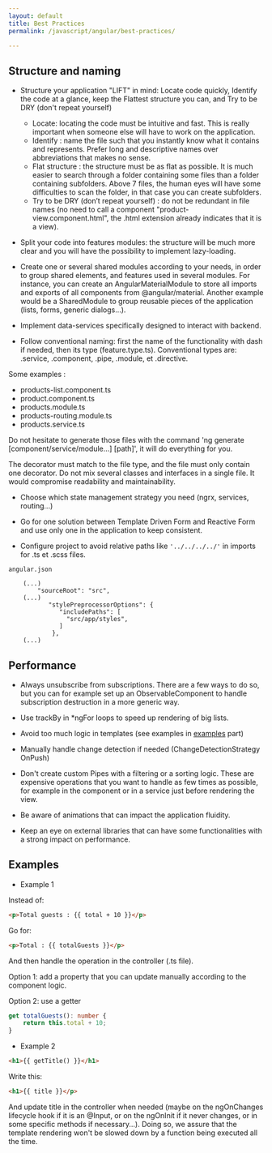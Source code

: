```yaml
---
layout: default
title: Best Practices
permalink: /javascript/angular/best-practices/

---
```


## Structure and naming

- Structure your application "LIFT" in mind: Locate code quickly, Identify the code at a glance, keep the Flattest structure you can, and Try to be DRY (don't repeat yourself)
  - Locate: locating the code must be intuitive and fast. This is really important when someone else will have to work on the application.
  - Identify : name the file such that you instantly know what it contains and represents. Prefer long and descriptive names over abbreviations that makes no sense.
  - Flat structure : the structure must be as flat as possible. It is much easier to search through a folder containing some files than a folder containing subfolders. Above 7 files, the human eyes will have some difficulties to scan the folder, in that case you can create subfolders.
  - Try to be DRY (don’t repeat yourself) : do not be redundant in file names (no need to call a component "product-view.component.html", the .html extension already indicates that it is a view).

- Split your code into features modules: the structure will be much more clear and you will have the possibility to implement lazy-loading.

- Create one or several shared modules according to your needs, in order to group shared elements, and features used in several modules. For instance, you can create an AngularMaterialModule to store all imports and exports of all components from @angular/material. Another example would be a SharedModule to group reusable pieces of the application (lists, forms, generic dialogs...).

- Implement data-services specifically designed to interact with backend.

- Follow conventional naming: first the name of the functionality with dash if needed, then its type (feature.type.ts).
Conventional types are: .service, .component, .pipe, .module, et .directive.

Some examples :

- products-list.component.ts
- product.component.ts
- products.module.ts
- products-routing.module.ts
- products.service.ts

Do not hesitate to generate those files with the command 'ng generate [component/service/module...] [path]', it will do everything for you.

The decorator must match to the file type, and the file must only contain one decorator. Do not mix several classes and interfaces in a single file. It would compromise readability and maintainability.

- Choose which state management strategy you need (ngrx, services, routing...)

- Go for one solution between Template Driven Form and Reactive Form and use only one in the application to keep consistent.

- Configure project to avoid relative paths like `'../../../../'` in imports for .ts et .scss files.

`angular.json`
```
	(...)
    	"sourceRoot": "src",
	(...)
           "stylePreprocessorOptions": {
              "includePaths": [
                "src/app/styles",
              ]
            },
	(...)
```

## Performance

- Always unsubscribe from subscriptions. There are a few ways to do so, but you can for example set up an ObservableComponent to handle subscription destruction in a more generic way.

- Use trackBy in *ngFor loops to speed up rendering of big lists.

- Avoid too much logic in templates (see examples in [examples](#examples) part)

- Manually handle change detection if needed (ChangeDetectionStrategy OnPush)

- Don't create custom Pipes with a filtering or a sorting logic. These are expensive operations that you want to handle as few times as possible, for example in the component or in a service just before rendering the view.

- Be aware of animations that can impact the application fluidity.

- Keep an eye on external libraries that can have some functionalities with a strong impact on performance.

## Examples

- Example 1

Instead of:
```html
<p>Total guests : {{ total + 10 }}</p>
```

Go for:
```html
<p>Total : {{ totalGuests }}</p>
```

And then handle the operation in the controller (.ts file).

Option 1: add a property that you can update manually according to the component logic.

Option 2: use a getter

```ts
get totalGuests(): number {
	return this.total + 10;
}
```

- Example 2

```html
<h1>{{ getTitle() }}</h1>
```

Write this:

```html
<h1>{{ title }}</p>
```

And update title in the controller when needed (maybe on the ngOnChanges lifecycle hook if it is an @Input, or on the ngOnInit if it never changes, or in some specific methods if necessary...). Doing so, we assure that the template rendering won't be slowed down by a function being executed all the time.

